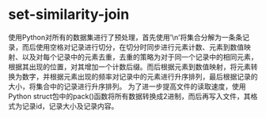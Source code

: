# set-similarity-join

使用Python对所有的数据集进行了预处理，首先使用’\n’将集合分解为一条条记录，而后使用空格对记录进行切分，在切分时同步进行元素计数、元素到数值映射、以及对每个记录中的元素去重，去重的策略为对于同一个记录中的相同元素，根据其出现的位置，对其增加一个计数后缀。而后根据元素到数值映射，将元素转换为数字，并根据元素出现的频率对记录中的元素进行升序排列，最后根据记录的大小，将集合中的记录进行升序排列。
为了进一步提高文件的读取速度，使用Python struct包中的pack()函数将所有数据转换成2进制，而后再写入文件，其格式为记录id，记录大小及记录内容。
